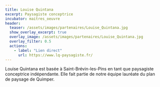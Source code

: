 ```yaml
---
title: Louise Quintana
excerpt: Paysagiste conceptrice
incubator: maitres_oeuvre
header:
  teaser: /assets/images/partenaires/Louise_Quintana.jpg
  show_overlay_excerpt: true
  overlay_image: /assets/images/partenaires/Louise_Quintana.jpg
  overlay_filter: 0.5
  actions:
    - label: "Lien direct"
      url: https://www.lq-paysagiste.fr/
---
```


Louise Quintana est basée à Saint-Brévin-les-Pins en tant que paysagiste conceptrice indépendante. 
Elle fait partie de notre équipe lauréate du plan de paysage de Quimper.

